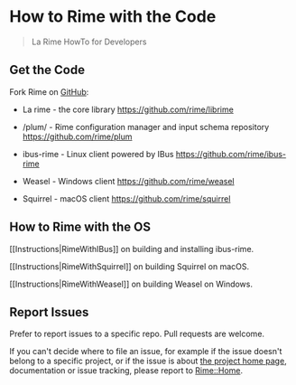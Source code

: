 # How to Rime with the Code

> La Rime HowTo for Developers


## Get the Code

Fork Rime on [GitHub](https://github.com/rime):

* La rime - the core library
  <https://github.com/rime/librime>

* /plum/ - Rime configuration manager and input schema repository
  <https://github.com/rime/plum>

* ibus-rime - Linux client powered by IBus
  <https://github.com/rime/ibus-rime>

* Weasel - Windows client
  <https://github.com/rime/weasel>

* Squirrel - macOS client
  <https://github.com/rime/squirrel>

## How to Rime with the OS

[[Instructions|RimeWithIBus]] on building and installing ibus-rime.

[[Instructions|RimeWithSquirrel]] on building Squirrel on macOS.

[[Instructions|RimeWithWeasel]] on building Weasel on Windows.

## Report Issues

Prefer to report issues to a specific repo. Pull requests are welcome.

If you can't decide where to file an issue, for example if the issue doesn't belong to a specific project, or if the issue is about [the project home page](https://rime.github.io), documentation or issue tracking, please report to [Rime::Home](https://github.com/rime/home/issues).
